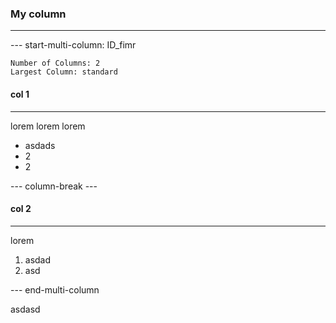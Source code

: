 ### My column
---

--- start-multi-column: ID_fimr
```column-settings
Number of Columns: 2
Largest Column: standard
```

#### col 1
---
lorem lorem lorem
- asdads
- 2 
- 2 

--- column-break ---

#### col 2
---
lorem
1. asdad
2. asd

--- end-multi-column

asdasd
